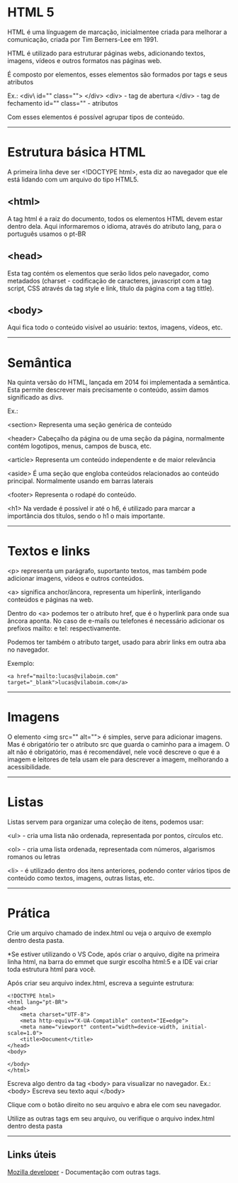 # HTML 5

HTML é uma línguagem de marcação, inicialmentee criada para melhorar a comunicação, criada por Tim Berners-Lee em 1991.

HTML é utilizado para estruturar páginas webs, adicionando textos, imagens, vídeos e outros formatos nas páginas web.

É composto por elementos, esses elementos são formados por tags e seus atributos

Ex.: \<div\ id="" class=""> \</div\>
\<div\> - tag de abertura
\</div> - tag de fechamento
id="" class="" - atributos

Com esses elementos é possível agrupar tipos de conteúdo.

----
# Estrutura básica HTML

A primeira linha deve ser \<!DOCTYPE html>, esta diz ao navegador que ele está lidando com um arquivo do tipo HTML5.

## \<html>
A tag html é a raiz do documento, todos os elementos HTML devem estar dentro dela. Aqui informaremos o idioma, através do atributo lang, para o português usamos o pt-BR

## \<head>
Esta tag contém os elementos que serão lidos pelo navegador, como metadados (charset - codificação de caracteres, javascript com a tag script, CSS através da tag style e link, título da página com a tag tittle).

## \<body>
Aqui fica todo o conteúdo visível ao usuário: textos, imagens, vídeos, etc.

------

# Semântica

Na quinta versão do HTML, lançada em 2014 foi implementada a semântica. Esta permite descrever mais precisamente o conteúdo, assim damos significado as divs.

Ex.: 

\<section> Representa uma seção genérica de conteúdo

\<header> Cabeçalho da página ou de uma seção da página, normalmente contém logotipos, menus, campos de busca, etc.

\<article> Representa um conteúdo independente e de maior relevância

\<aside> É uma seção que engloba conteúdos relacionados ao conteúdo principal. Normalmente usando em barras laterais

\<footer> Representa o rodapé do conteúdo.

\<h1> Na verdade é possível ir até o h6, é utilizado para marcar a importância dos títulos, sendo o h1 o mais importante.

-----

# Textos e links

\<p> representa um parágrafo, suportanto textos, mas também pode adicionar imagens, vídeos e outros conteúdos.

\<a> significa anchor/âncora, representa um hiperlink, interligando conteúdos e páginas na web.

Dentro do \<a> podemos ter o atributo href, que é o hyperlink para onde sua âncora aponta. No caso de e-mails ou telefones é necessário adicionar os prefixos mailto: e tel: respectivamente.

Podemos ter também o atributo target, usado para abrir links em outra aba no navegador.

Exemplo:

    <a href="mailto:lucas@vilaboim.com" target="_blank">lucas@vilaboim.com</a>

----

# Imagens

O elemento \<img src="" alt=""> é simples, serve para adicionar imagens. Mas é obrigatório ter o atributo src que guarda o caminho para a imagem.
O alt não é obrigatório, mas é recomendável, nele você descreve o que é a imagem e leitores de tela usam ele para descrever a imagem, melhorando a acessibilidade.

---

# Listas

Listas servem para organizar uma coleção de itens, podemos usar:

\<ul> - cria uma lista não ordenada, representada por pontos, círculos etc.

\<ol> - cria uma lista ordenada, representada com números, algarismos romanos ou letras

\<li> - é utilizado dentro dos itens anteriores, podendo conter vários tipos de conteúdo como textos, imagens, outras listas, etc.

---

# Prática

Crie um arquivo chamado de index.html ou veja o arquivo de exemplo dentro desta pasta.

*Se estiver utilizando o VS Code, após criar o arquivo, digite na primeira linha html, na barra do emmet que surgir escolha html:5 e a IDE vai criar toda estrutura html para você.

Após criar seu arquivo index.html, escreva a seguinte estrutura:

    <!DOCTYPE html>
    <html lang="pt-BR">
    <head>
        <meta charset="UTF-8">
        <meta http-equiv="X-UA-Compatible" content="IE=edge">
        <meta name="viewport" content="width=device-width, initial-scale=1.0">
        <title>Document</title>
    </head>
    <body>
        
    </body>
    </html>

Escreva algo dentro da tag \<body> para visualizar no navegador. Ex.:
    \<body>
        Escreva seu texto aqui
    \</body>

Clique com o botão direito no seu arquivo e abra ele com seu navegador.

Utilize as outras tags em seu arquivo, ou verifique o arquivo index.html dentro desta pasta

-----

## Links úteis

[Mozilla developer](https://developer.mozilla.org/pt-BR/docs/Web/HTML/Element) - Documentação com outras tags.